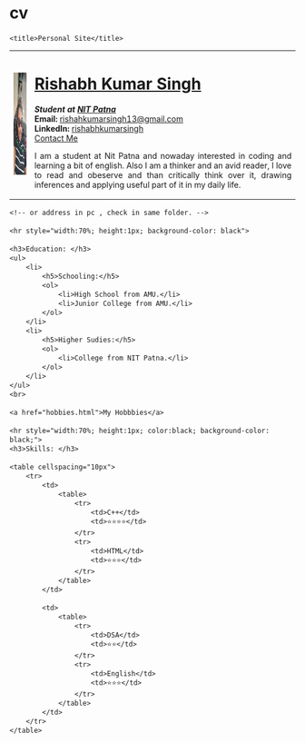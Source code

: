 # cv
<!DOCTYPE html>
<html lang="en">

<head>
    <meta charset="UTF-8">
    <meta http-equiv="X-UA-Compatible" content="IE=edge">
    <meta name="viewport" content="width=device-width, initial-scale=1.0">

    <title>Personal Site</title>
</head>

<body>
    <table cellspacing="30px">
        <tr>
            <td> <img src="rishabh.jpeg" alt="rishabh" style="width:140px;height:180px;"></td>
            <td>
                <h1><u>Rishabh Kumar Singh</u></h1>
                <p><em><strong>Student at <strong><a href="http://www.nitp.ac.in/php/home.php">NIT Patna</strong></a> </strong></em><br><b>Email: </b>
                    <!-- <font color=" DodgerBlue">rishabhkumarsingh13@gmail.com</font> -->
                    <a href="mailto: rishabhkumarsingh13@gmail.com">rishahkumarsingh13@gmail.com</a>
                    <br>
                    <strong>LinkedIn: </strong>
                    <a href="https://www.linkedin.com/in/rishabh-kumar-singh-26a11a222/">rishabhkumarsingh</a>
                    <br>
                    <a href="contact_me.html">Contact Me</a> </p>
                <p align="justify">
                    I am a student at Nit Patna and nowaday interested in coding and learning a bit of english. Also I am a thinker and an avid reader, I love to read and obeserve and than critically think over it, drawing inferences and applying useful part of it in my
                    daily life.
                </p>
            </td>
        </tr>
    </table>

    <!-- or address in pc , check in same folder. -->

    <hr style="width:70%; height:1px; background-color: black">

    <h3>Education: </h3>
    <ul>
        <li>
            <h5>Schooling:</h5>
            <ol>
                <li>High School from AMU.</li>
                <li>Junior College from AMU.</li>
            </ol>
        </li>
        <li>
            <h5>Higher Sudies:</h5>
            <ol>
                <li>College from NIT Patna.</li>
            </ol>
        </li>
    </ul>
    <br>

    <a href="hobbies.html">My Hobbbies</a>

    <hr style="width:70%; height:1px; color:black; background-color: black;">
    <h3>Skills: </h3>

    <table cellspacing="10px">
        <tr>
            <td>
                <table>
                    <tr>
                        <td>C++</td>
                        <td>⭐⭐⭐⭐</td>
                    </tr>
                    <tr>
                        <td>HTML</td>
                        <td>⭐⭐⭐</td>
                    </tr>
                </table>
            </td>

            <td>
                <table>
                    <tr>
                        <td>DSA</td>
                        <td>⭐⭐</td>
                    </tr>
                    <tr>
                        <td>English</td>
                        <td>⭐⭐⭐</td>
                    </tr>
                </table>
            </td>
        </tr>
    </table>



</body>

</html>
